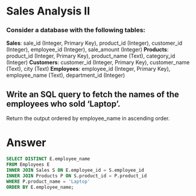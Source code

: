 # Sales Analysis II

### Consider a database with the following tables:

**Sales**: sale_id (Integer, Primary Key), product_id (Integer), customer_id (Integer), employee_id (Integer), sale_amount (Integer)
**Products**: product_id (Integer, Primary Key), product_name (Text), category_id (Integer)
**Customers**: customer_id (Integer, Primary Key), customer_name (Text), city (Text)
**Employees**: employee_id (Integer, Primary Key), employee_name (Text), department_id (Integer)

## Write an SQL query to fetch the names of the employees who sold ‘Laptop’.

Return the output ordered by employee_name in ascending order.


# Answer

```sql
SELECT DISTINCT E.employee_name
FROM Employees E
INNER JOIN Sales S ON E.employee_id = S.employee_id
INNER JOIN Products P ON S.product_id = P.product_id
WHERE P.product_name = 'Laptop'
ORDER BY E.employee_name;
